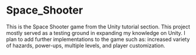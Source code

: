 # Space_Shooter
This is the Space Shooter game from the Unity tutorial section. This project mostly served as a testing ground in expanding my knowledge on Unity. I plan to add further implementations to the game such as: increased variety of hazards, power-ups, multiple levels, and player customization.
